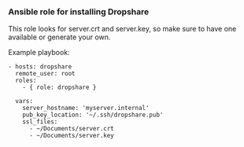 ### Ansible role for installing Dropshare

This role looks for server.crt and server.key, so make sure to have one available or generate your own.

Example playbook:
```
- hosts: dropshare
  remote_user: root
  roles:
    - { role: dropshare }

  vars:
    server_hostname: 'myserver.internal'
    pub_key_location: '~/.ssh/dropshare.pub'
    ssl_files:
      - ~/Documents/server.crt
      - ~/Documents/server.key
```

